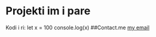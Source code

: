 # Projekti im i pare
Kodi i ri:
let x = 100
console.log(x)
##Contact.me
[my email](mailto:trimxhelili@hotmail.com)

